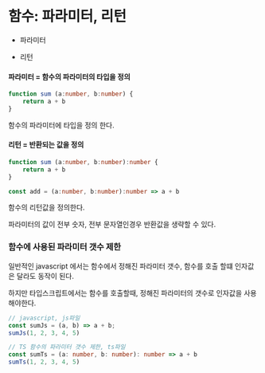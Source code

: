 # 함수: 파라미터, 리턴

- 파라미터

- 리턴

  

#### 파라미터 = 함수의 파라미터의 타입을 정의

```typescript
function sum (a:number, b:number) {
	return a + b
}
```

함수의 파라미터에 타입을 정의 한다.



#### 리턴 = 반환되는 값을 정의

```typescript
function sum (a:number, b:number):number {
	return a + b
}

const add = (a:number, b:number):number => a + b
```

함수의 리턴값을 정의한다.

파라미터의 값이 전부 숫자, 전부 문자열인경우 반환값을 생략할 수 있다.



### 함수에 사용된 파라미터 갯수 제한

일반적인 javascript 에서는 함수에서 정해진 파라미터 갯수, 함수를 호출 할떄 인자값은 달라도 동작이 된다.

하지만 타입스크립트에서는 함수를 호출할때, 정해진 파라미터의 갯수로 인자값을 사용해야한다.

```typescript
// javascript, js파일
const sumJs = (a, b) => a + b;
sumJs(1, 2, 3, 4, 5)

// TS 함수의 파라미터 갯수 제한, ts파일
const sumTs = (a: number, b: number): number => a + b
sumTs(1, 2, 3, 4, 5)

```

